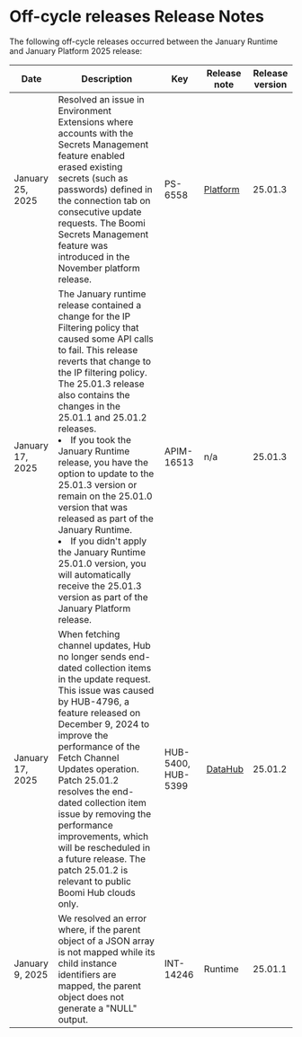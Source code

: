 # Off-cycle releases Release Notes

<head>
  <meta name="guidename" content="Release Notes"/>
  <meta name="context" content="GUID-89167c73-900a-4e70-8aee-6d609e49d49c"/>
</head>


The following off-cycle releases occurred between the January Runtime and January Platform 2025 release:

|Date|Description|Key|Release note|Release version|
|----|-----------|---|------------|-----|
|January 25, 2025|Resolved an issue in Environment Extensions where accounts with the Secrets Management feature enabled erased existing secrets (such as passwords) defined in the connection tab on consecutive update requests. The Boomi Secrets Management feature was introduced in the November platform release.|PS-6558|[Platform](../Nov2024/Nov2024_Platform.md)|25.01.3|
|January 17, 2025|The January runtime release contained a change for the IP Filtering policy that caused some API calls to fail. This release reverts that change to the IP filtering policy. The 25.01.3 release also contains the changes in the 25.01.1 and 25.01.2 releases. <li>If you took the January Runtime release, you have the option to update to the 25.01.3 version or remain on the 25.01.0 version that was released as part of the January Runtime. </li> <li> If you didn't apply the January Runtime 25.01.0 version, you will automatically receive the 25.01.3 version as part of the January Platform release. </li>|APIM-16513|n/a|25.01.3|
|January 17, 2025  |  When fetching channel updates, Hub no longer sends end-dated collection items in the update request. This issue was caused by HUB-4796, a feature released on December 9, 2024 to improve the performance of the Fetch Channel Updates operation. Patch 25.01.2 resolves the end-dated collection item issue by removing the performance improvements, which will be rescheduled in a future release. The patch 25.01.2 is relevant to public Boomi Hub clouds only.  | HUB-5400, HUB-5399  | [DataHub](Jan2025_Hub.md)| 25.01.2 |
|January 9, 2025|We resolved an error where, if the parent object of a JSON array is not mapped while its child instance identifiers are mapped, the parent object does not generate a "NULL" output.|INT-14246|Runtime|25.01.1|
<!-- The following off-cycle release occurred subsequent to the October 2023 release:

|Date|Description|Key|Release note|Release version|
|----|-----------|---|------------|-----|
|  |    |  | |  | -->
